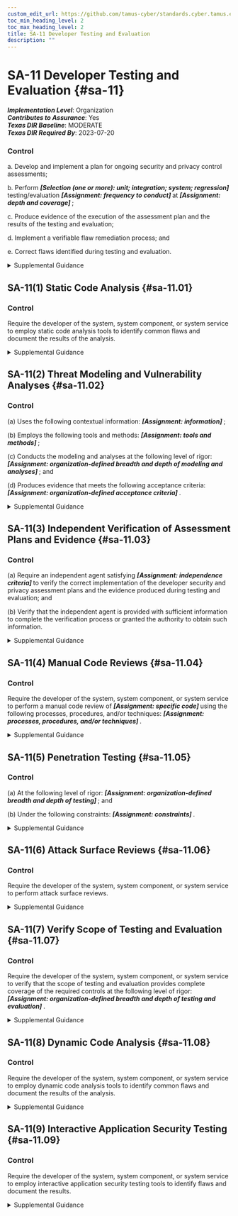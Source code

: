 ```yaml
---
custom_edit_url: https://github.com/tamus-cyber/standards.cyber.tamus.edu/tree/main/static/content/tamus.edu/TAMUS_profile.xml
toc_min_heading_level: 2
toc_max_heading_level: 2
title: SA-11 Developer Testing and Evaluation
description: ""
---
```


# SA-11 Developer Testing and Evaluation {#sa-11}

_**Implementation Level**_: Organization\
_**Contributes to Assurance**_: Yes\
_**Texas DIR Baseline**_: MODERATE\
_**Texas DIR Required By**_: 2023-07-20

### Control

a. Develop and implement a plan for ongoing security and privacy control assessments;

b. Perform <strong> <em>[Selection (one or more): unit; integration; system; regression]</em> </strong> testing/evaluation <strong> <em>[Assignment: frequency to conduct]</em> </strong> at <strong> <em>[Assignment: depth and coverage]</em> </strong>;

c. Produce evidence of the execution of the assessment plan and the results of the testing and evaluation;

d. Implement a verifiable flaw remediation process; and

e. Correct flaws identified during testing and evaluation.

<details>
  <summary>Supplemental Guidance</summary>

Developmental testing and evaluation confirms that the required controls are implemented correctly, operating as intended, enforcing the desired security and privacy policies, and meeting established security and privacy requirements. Security properties of systems and the privacy of individuals may be affected by the interconnection of system components or changes to those components. The interconnections or changes—including upgrading or replacing applications, operating systems, and firmware—may adversely affect previously implemented controls. Ongoing assessment during development allows for additional types of testing and evaluation that developers can conduct to reduce or eliminate potential flaws. Testing custom software applications may require approaches such as manual code review, security architecture review, and penetration testing, as well as and static analysis, dynamic analysis, binary analysis, or a hybrid of the three analysis approaches.

</details>

## SA-11(1) Static Code Analysis {#sa-11.01}

### Control

Require the developer of the system, system component, or system service to employ static code analysis tools to identify common flaws and document the results of the analysis.

<details>
  <summary>Supplemental Guidance</summary>

Static code analysis provides a technology and methodology for security reviews and includes checking for weaknesses in the code as well as for the incorporation of libraries or other included code with known vulnerabilities or that are out-of-date and not supported. Static code analysis can be used to identify vulnerabilities and enforce secure coding practices. It is most effective when used early in the development process, when each code change can automatically be scanned for potential weaknesses. Static code analysis can provide clear remediation guidance and identify defects for developers to fix. Evidence of the correct implementation of static analysis can include aggregate defect density for critical defect types, evidence that defects were inspected by developers or security professionals, and evidence that defects were remediated. A high density of ignored findings, commonly referred to as false positives, indicates a potential problem with the analysis process or the analysis tool. In such cases, organizations weigh the validity of the evidence against evidence from other sources.

</details>

## SA-11(2) Threat Modeling and Vulnerability Analyses {#sa-11.02}

### Control

(a) Uses the following contextual information: <strong> <em>[Assignment: information]</em> </strong>;

(b) Employs the following tools and methods: <strong> <em>[Assignment: tools and methods]</em> </strong>;

(c) Conducts the modeling and analyses at the following level of rigor: <strong> <em>[Assignment: organization-defined breadth and depth of modeling and analyses]</em> </strong> ; and

(d) Produces evidence that meets the following acceptance criteria: <strong> <em>[Assignment: organization-defined acceptance criteria]</em> </strong>.

<details>
  <summary>Supplemental Guidance</summary>

Systems, system components, and system services may deviate significantly from the functional and design specifications created during the requirements and design stages of the system development life cycle. Therefore, updates to threat modeling and vulnerability analyses of those systems, system components, and system services during development and prior to delivery are critical to the effective operation of those systems, components, and services. Threat modeling and vulnerability analyses at this stage of the system development life cycle ensure that design and implementation changes have been accounted for and that vulnerabilities created because of those changes have been reviewed and mitigated.

</details>

## SA-11(3) Independent Verification of Assessment Plans and Evidence {#sa-11.03}

### Control

(a) Require an independent agent satisfying <strong> <em>[Assignment: independence criteria]</em> </strong> to verify the correct implementation of the developer security and privacy assessment plans and the evidence produced during testing and evaluation; and

(b) Verify that the independent agent is provided with sufficient information to complete the verification process or granted the authority to obtain such information.

<details>
  <summary>Supplemental Guidance</summary>

Independent agents have the qualifications—including the expertise, skills, training, certifications, and experience—to verify the correct implementation of developer security and privacy assessment plans.

</details>

## SA-11(4) Manual Code Reviews {#sa-11.04}

### Control

Require the developer of the system, system component, or system service to perform a manual code review of <strong> <em>[Assignment: specific code]</em> </strong> using the following processes, procedures, and/or techniques: <strong> <em>[Assignment: processes, procedures, and/or techniques]</em> </strong>.

<details>
  <summary>Supplemental Guidance</summary>

Manual code reviews are usually reserved for the critical software and firmware components of systems. Manual code reviews are effective at identifying weaknesses that require knowledge of the application’s requirements or context that, in most cases, is unavailable to automated analytic tools and techniques, such as static and dynamic analysis. The benefits of manual code review include the ability to verify access control matrices against application controls and review detailed aspects of cryptographic implementations and controls.

</details>

## SA-11(5) Penetration Testing {#sa-11.05}

### Control

(a) At the following level of rigor: <strong> <em>[Assignment: organization-defined breadth and depth of testing]</em> </strong> ; and

(b) Under the following constraints: <strong> <em>[Assignment: constraints]</em> </strong>.

<details>
  <summary>Supplemental Guidance</summary>

Penetration testing is an assessment methodology in which assessors, using all available information technology product or system documentation and working under specific constraints, attempt to circumvent the implemented security and privacy features of information technology products and systems. Useful information for assessors who conduct penetration testing includes product and system design specifications, source code, and administrator and operator manuals. Penetration testing can include white-box, gray-box, or black-box testing with analyses performed by skilled professionals who simulate adversary actions. The objective of penetration testing is to discover vulnerabilities in systems, system components, and services that result from implementation errors, configuration faults, or other operational weaknesses or deficiencies. Penetration tests can be performed in conjunction with automated and manual code reviews to provide a greater level of analysis than would ordinarily be possible. When user session information and other personally identifiable information is captured or recorded during penetration testing, such information is handled appropriately to protect privacy.

</details>

## SA-11(6) Attack Surface Reviews {#sa-11.06}

### Control

Require the developer of the system, system component, or system service to perform attack surface reviews.

<details>
  <summary>Supplemental Guidance</summary>

Attack surfaces of systems and system components are exposed areas that make those systems more vulnerable to attacks. Attack surfaces include any accessible areas where weaknesses or deficiencies in the hardware, software, and firmware components provide opportunities for adversaries to exploit vulnerabilities. Attack surface reviews ensure that developers analyze the design and implementation changes to systems and mitigate attack vectors generated as a result of the changes. The correction of identified flaws includes deprecation of unsafe functions.

</details>

## SA-11(7) Verify Scope of Testing and Evaluation {#sa-11.07}

### Control

Require the developer of the system, system component, or system service to verify that the scope of testing and evaluation provides complete coverage of the required controls at the following level of rigor: <strong> <em>[Assignment: organization-defined breadth and depth of testing and evaluation]</em> </strong>.

<details>
  <summary>Supplemental Guidance</summary>

Verifying that testing and evaluation provides complete coverage of required controls can be accomplished by a variety of analytic techniques ranging from informal to formal. Each of these techniques provides an increasing level of assurance that corresponds to the degree of formality of the analysis. Rigorously demonstrating control coverage at the highest levels of assurance can be achieved using formal modeling and analysis techniques, including correlation between control implementation and corresponding test cases.

</details>

## SA-11(8) Dynamic Code Analysis {#sa-11.08}

### Control

Require the developer of the system, system component, or system service to employ dynamic code analysis tools to identify common flaws and document the results of the analysis.

<details>
  <summary>Supplemental Guidance</summary>

Dynamic code analysis provides runtime verification of software programs using tools capable of monitoring programs for memory corruption, user privilege issues, and other potential security problems. Dynamic code analysis employs runtime tools to ensure that security functionality performs in the way it was designed. A type of dynamic analysis, known as fuzz testing, induces program failures by deliberately introducing malformed or random data into software programs. Fuzz testing strategies are derived from the intended use of applications and the functional and design specifications for the applications. To understand the scope of dynamic code analysis and the assurance provided, organizations may also consider conducting code coverage analysis (i.e., checking the degree to which the code has been tested using metrics such as percent of subroutines tested or percent of program statements called during execution of the test suite) and/or concordance analysis (i.e., checking for words that are out of place in software code, such as non-English language words or derogatory terms).

</details>

## SA-11(9) Interactive Application Security Testing {#sa-11.09}

### Control

Require the developer of the system, system component, or system service to employ interactive application security testing tools to identify flaws and document the results.

<details>
  <summary>Supplemental Guidance</summary>

Interactive (also known as instrumentation-based) application security testing is a method of detecting vulnerabilities by observing applications as they run during testing. The use of instrumentation relies on direct measurements of the actual running applications and uses access to the code, user interaction, libraries, frameworks, backend connections, and configurations to directly measure control effectiveness. When combined with analysis techniques, interactive application security testing can identify a broad range of potential vulnerabilities and confirm control effectiveness. Instrumentation-based testing works in real time and can be used continuously throughout the system development life cycle.

</details>

